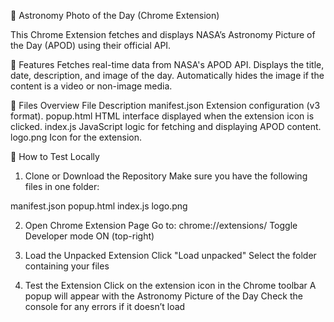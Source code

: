 🌌 Astronomy Photo of the Day (Chrome Extension)

This Chrome Extension fetches and displays NASA’s Astronomy Picture of the Day (APOD) using their official API.

🚀 Features
Fetches real-time data from NASA's APOD API.
Displays the title, date, description, and image of the day.
Automatically hides the image if the content is a video or non-image media.

📁 Files Overview
File	Description
manifest.json	Extension configuration (v3 format).
popup.html	HTML interface displayed when the extension icon is clicked.
index.js	JavaScript logic for fetching and displaying APOD content.
logo.png	Icon for the extension.


🧪 How to Test Locally

1. Clone or Download the Repository
Make sure you have the following files in one folder:

manifest.json
popup.html
index.js
logo.png

2. Open Chrome Extension Page
Go to: chrome://extensions/
Toggle Developer mode ON (top-right)

4. Load the Unpacked Extension
Click "Load unpacked"
Select the folder containing your files

6. Test the Extension
Click on the extension icon in the Chrome toolbar
A popup will appear with the Astronomy Picture of the Day
Check the console for any errors if it doesn’t load
